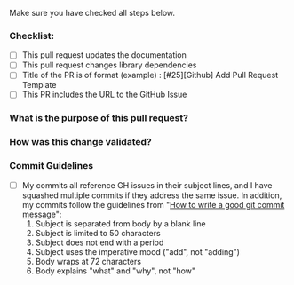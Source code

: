 Make sure you have checked all steps below.


### Checklist:
<!--- Go over all the following points. Check boxes that apply to this pull request -->
- [ ] This pull request updates the documentation
- [ ] This pull request changes library dependencies
- [ ] Title of the PR is of format (example) : [#25][Github] Add Pull Request Template
- [ ] This PR includes the URL to the GitHub Issue 

<!-- NOTE: lines that start with < - - ! and end with - - > are comments and will be ignored. -->
<!-- Please include the GitHub issue number in the PR title above. If an issue does not exist, please create one.-->
<!-- Example:[#25][Github] Add Pull Request Template where [#25 refers to https://github.com/paypal/gimel/issues/25] -->

### What is the purpose of this pull request?
<!-- Please fill in changes proposed in this pull request. -->
<!-- Example: This Pull Request upgrades codebase to spark 3.0.0  -->

### How was this change validated?
<!-- Please add the Command Used, Results Snippet, details on how reviewer/committer can simulate issue & verify the change -->
<!-- Example: In addition to unit-tests, and integration-test, I ran X on the Y cluster and verified the Z output.-->

### Commit Guidelines
- [ ] My commits all reference GH issues in their subject lines, and I have squashed multiple commits if they address the same issue. In addition, my commits follow the guidelines from "[How to write a good git commit message](http://chris.beams.io/posts/git-commit/)":
    1. Subject is separated from body by a blank line
    2. Subject is limited to 50 characters
    3. Subject does not end with a period
    4. Subject uses the imperative mood ("add", not "adding")
    5. Body wraps at 72 characters
    6. Body explains "what" and "why", not "how"

